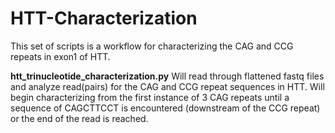 # HTT-Characterization

This set of scripts is a workflow for characterizing the CAG and CCG repeats in exon1 of HTT.

**htt_trinucleotide_characterization.py**
Will read through flattened fastq files and analyze read(pairs) for the CAG and CCG repeat sequences in HTT. Will begin characterizing from the first instance of 3 CAG repeats until a sequence of CAGCTTCCT is encountered (downstream of the CCG repeat) or the end of the read is reached.
